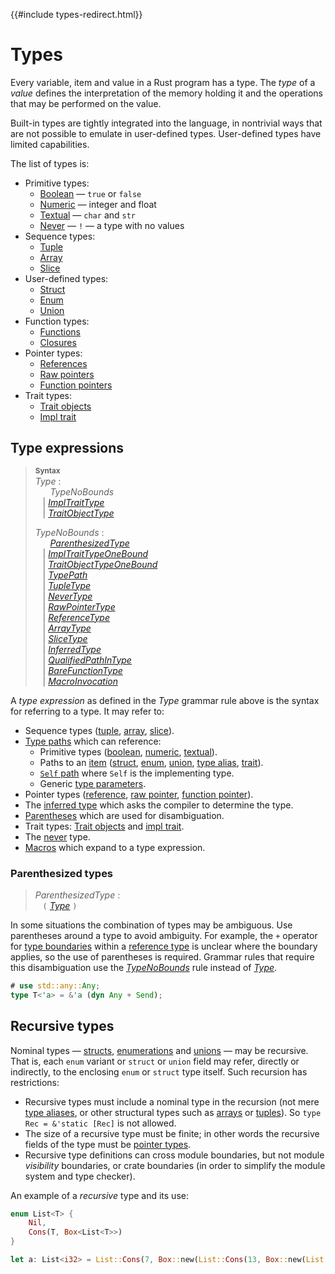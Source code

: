 {{#include types-redirect.html}}
# Types

Every variable, item and value in a Rust program has a type. The _type_ of a
*value* defines the interpretation of the memory holding it and the operations
that may be performed on the value.

Built-in types are tightly integrated into the language, in nontrivial ways
that are not possible to emulate in user-defined types. User-defined types have
limited capabilities.

The list of types is:

* Primitive types:
    * [Boolean] — `true` or `false`
    * [Numeric] — integer and float
    * [Textual] — `char` and `str`
    * [Never] — `!` — a type with no values
* Sequence types:
    * [Tuple]
    * [Array]
    * [Slice]
* User-defined types:
    * [Struct]
    * [Enum]
    * [Union]
* Function types:
    * [Functions]
    * [Closures]
* Pointer types:
    * [References]
    * [Raw pointers]
    * [Function pointers]
* Trait types:
    * [Trait objects]
    * [Impl trait]

## Type expressions

> **<sup>Syntax</sup>**\
> _Type_ :\
> &nbsp;&nbsp; &nbsp;&nbsp; _TypeNoBounds_\
> &nbsp;&nbsp; | [_ImplTraitType_]\
> &nbsp;&nbsp; | [_TraitObjectType_]
>
> _TypeNoBounds_ :\
> &nbsp;&nbsp; &nbsp;&nbsp; [_ParenthesizedType_]\
> &nbsp;&nbsp; | [_ImplTraitTypeOneBound_]\
> &nbsp;&nbsp; | [_TraitObjectTypeOneBound_]\
> &nbsp;&nbsp; | [_TypePath_]\
> &nbsp;&nbsp; | [_TupleType_]\
> &nbsp;&nbsp; | [_NeverType_]\
> &nbsp;&nbsp; | [_RawPointerType_]\
> &nbsp;&nbsp; | [_ReferenceType_]\
> &nbsp;&nbsp; | [_ArrayType_]\
> &nbsp;&nbsp; | [_SliceType_]\
> &nbsp;&nbsp; | [_InferredType_]\
> &nbsp;&nbsp; | [_QualifiedPathInType_]\
> &nbsp;&nbsp; | [_BareFunctionType_]\
> &nbsp;&nbsp; | [_MacroInvocation_]

A _type expression_ as defined in the _Type_ grammar rule above is the syntax
for referring to a type. It may refer to:

* Sequence types ([tuple], [array], [slice]).
* [Type paths] which can reference:
    * Primitive types ([boolean], [numeric], [textual]).
    * Paths to an [item] ([struct], [enum], [union], [type alias], [trait]).
    * [`Self` path] where `Self` is the implementing type.
    * Generic [type parameters].
* Pointer types ([reference], [raw pointer], [function pointer]).
* The [inferred type] which asks the compiler to determine the type.
* [Parentheses] which are used for disambiguation.
* Trait types: [Trait objects] and [impl trait].
* The [never] type.
* [Macros] which expand to a type expression.

### Parenthesized types

> _ParenthesizedType_ :\
> &nbsp;&nbsp; `(` [_Type_] `)`

In some situations the combination of types may be ambiguous. Use parentheses
around a type to avoid ambiguity. For example, the `+` operator for [type
boundaries] within a [reference type] is unclear where the
boundary applies, so the use of parentheses is required. Grammar rules that
require this disambiguation use the [_TypeNoBounds_] rule instead of
[_Type_].

```rust
# use std::any::Any;
type T<'a> = &'a (dyn Any + Send);
```

## Recursive types

Nominal types &mdash; [structs], [enumerations] and [unions] &mdash; may be
recursive. That is, each `enum` variant or `struct` or `union` field may
refer, directly or indirectly, to the enclosing `enum` or `struct` type
itself. Such recursion has restrictions:

* Recursive types must include a nominal type in the recursion (not mere [type
  aliases], or other structural types such as [arrays] or [tuples]). So `type
  Rec = &'static [Rec]` is not allowed.
* The size of a recursive type must be finite; in other words the recursive
  fields of the type must be [pointer types].
* Recursive type definitions can cross module boundaries, but not module
  *visibility* boundaries, or crate boundaries (in order to simplify the module
  system and type checker).

An example of a *recursive* type and its use:

```rust
enum List<T> {
    Nil,
    Cons(T, Box<List<T>>)
}

let a: List<i32> = List::Cons(7, Box::new(List::Cons(13, Box::new(List::Nil))));
```

[_ArrayType_]: types/array.html
[_BareFunctionType_]: types/function-pointer.html
[_ImplTraitTypeOneBound_]: types/impl-trait.html
[_ImplTraitType_]: types/impl-trait.html
[_InferredType_]: types/inferred.html
[_MacroInvocation_]: macros.html#macro-invocation
[_NeverType_]: types/never.html
[_ParenthesizedType_]: types.html#parenthesized-types
[_QualifiedPathInType_]: paths.html#qualified-paths
[_RawPointerType_]: types/pointer.html#raw-pointers-const-and-mut
[_ReferenceType_]: types/pointer.html#shared-references-
[_SliceType_]: types/slice.html
[_TraitObjectTypeOneBound_]: types/trait-object.html
[_TraitObjectType_]: types/trait-object.html
[_TupleType_]: types/tuple.html#tuple-types
[_TypeNoBounds_]: types.html#type-expressions
[_TypePath_]: paths.html#paths-in-types
[_Type_]: types.html#type-expressions

[Array]: types/array.html
[Boolean]: types/boolean.html
[Closures]: types/closure.html
[Enum]: types/enum.html
[Function pointers]: types/function-pointer.html
[Functions]: types/function-item.html
[Impl trait]: types/impl-trait.html
[Macros]: macros.html
[Numeric]: types/numeric.html
[Parentheses]: #parenthesized-types
[Raw pointers]: types/pointer.html#raw-pointers-const-and-mut
[References]: types/pointer.html#shared-references-
[Slice]: types/slice.html
[Struct]: types/struct.html
[Textual]: types/textual.html
[Trait objects]: types/trait-object.html
[Tuple]: types/tuple.html
[Type paths]: paths.html#paths-in-types
[Union]: types/union.html
[`Self` path]: paths.html#self-1
[arrays]: types/array.html
[enumerations]: types/enum.html
[function pointer]: types/function-pointer.html
[inferred type]: types/inferred.html
[item]: items.html
[never]: types/never.html
[pointer types]: types/pointer.html
[raw pointer]: types/pointer.html#raw-pointers-const-and-mut
[reference type]: types/pointer.html#shared-references-
[reference]: types/pointer.html#shared-references-
[structs]: types/struct.html
[trait]: types/trait-object.html
[tuples]: types/tuple.html
[type alias]: items/type-aliases.html
[type aliases]: items/type-aliases.html
[type boundaries]: trait-bounds.html
[type parameters]: types/parameters.html
[unions]: types/union.html

